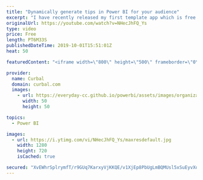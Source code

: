 ```yaml
---
title: "Dynamically generate tips in Power BI for your audience"
excerpt: "I have recently released my first template app which is free to download here: http://bit.ly/2othNWm and in that app I created a tip section on each page that regenarates each time someone refreshes the app or it gets automatically refreshed. If you want to know how I did that, check this video out!"
originalUrl: https://youtube.com/watch?v=NHecJhFQ_Ys
type: video
price: Free
length: PT6M33S
publishedDateTime: 2019-10-01T15:51:01Z
heat: 50

featuredContent: "<iframe width=\"800\" height=\"500\" frameborder=\"0\" src=\"https://www.youtube.com/embed/NHecJhFQ_Ys\" allow=\"accelerometer; autoplay; encrypted-media; gyroscope; picture-in-picture\" allowfullscreen></iframe>"

provider:
  name: Curbal
  domain: curbal.com
  images:
    - url: https://everyday-cc.github.io/powerbi/assets/images/organizations/curbal.com-50x50.jpg
      width: 50
      height: 50

topics:
  - Power BI

images:
  - url: https://i.ytimg.com/vi/NHecJhFQ_Ys/maxresdefault.jpg
    width: 1280
    height: 720
    isCached: true

secured: "XvEWhrSplrymfT/r9GUq7KarxyVjKKQE/v1XjEp8PbUgLmBQMUsl5xSuEyvXqKrkj7ya8/WFtPfNc4EJjucCDfANBtI6kaP8B3IF5vMBIn3RHP3jyFSDE7gmqf9Zom/L4MUNW4tY7qw8808wyeGC+DJa0Gcrh19FE7HmQWab8D4zP1q8VbTb05Y6aitrAJmFHydKwFLLyEDrerKONg+ZCpdshntlEtCp5xEJ+kWQgDTtWQWVCAcsrCUHYZFQxFlwXxn8yT2xRtrvTVvV1EDS2FX5wr3X3ZnYthjaD40MMQTVxtdkLIQJU1q/DEjigtyMekGVTyJlPzYwfNIWJ648M2mfeKEOZbvah9eQifSlwaPwexA5IpMXUX28Ch1PjnI1zShorXSZhUKXiUHaFYxKJteRp6QYNTxS4cJsD15VZis=;SvyfaMZ07mfbGP52wGQo4A=="
---
```


